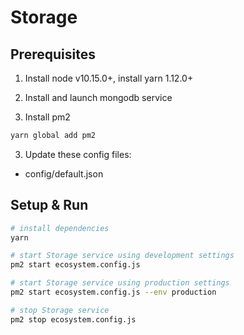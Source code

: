 # Storage

## Prerequisites

1. Install node v10.15.0+, install yarn 1.12.0+

2. Install and launch mongodb service

4. Install pm2
```bash
yarn global add pm2
```

3. Update these config files:

- config/default.json

## Setup & Run

``` bash
# install dependencies
yarn

# start Storage service using development settings
pm2 start ecosystem.config.js

# start Storage service using production settings
pm2 start ecosystem.config.js --env production

# stop Storage service
pm2 stop ecosystem.config.js
```
